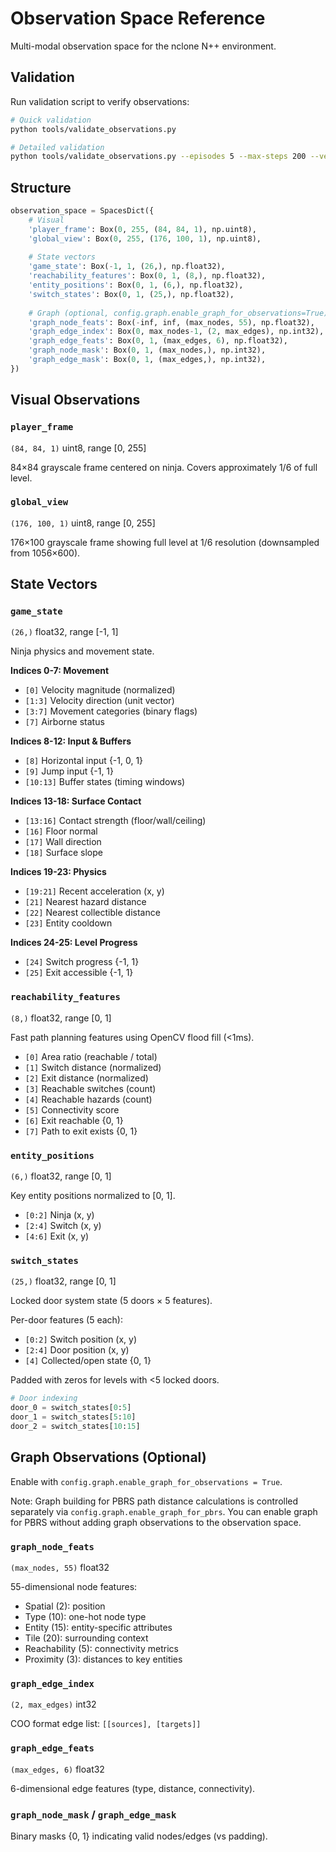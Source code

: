 # Observation Space Reference

Multi-modal observation space for the nclone N++ environment.

## Validation

Run validation script to verify observations:

```bash
# Quick validation
python tools/validate_observations.py

# Detailed validation
python tools/validate_observations.py --episodes 5 --max-steps 200 --verbose
```

## Structure

```python
observation_space = SpacesDict({
    # Visual
    'player_frame': Box(0, 255, (84, 84, 1), np.uint8),
    'global_view': Box(0, 255, (176, 100, 1), np.uint8),
    
    # State vectors
    'game_state': Box(-1, 1, (26,), np.float32),
    'reachability_features': Box(0, 1, (8,), np.float32),
    'entity_positions': Box(0, 1, (6,), np.float32),
    'switch_states': Box(0, 1, (25,), np.float32),
    
    # Graph (optional, config.graph.enable_graph_for_observations=True)
    'graph_node_feats': Box(-inf, inf, (max_nodes, 55), np.float32),
    'graph_edge_index': Box(0, max_nodes-1, (2, max_edges), np.int32),
    'graph_edge_feats': Box(0, 1, (max_edges, 6), np.float32),
    'graph_node_mask': Box(0, 1, (max_nodes,), np.int32),
    'graph_edge_mask': Box(0, 1, (max_edges,), np.int32),
})
```

## Visual Observations

### `player_frame`
`(84, 84, 1)` uint8, range [0, 255]

84×84 grayscale frame centered on ninja. Covers approximately 1/6 of full level.

### `global_view`
`(176, 100, 1)` uint8, range [0, 255]

176×100 grayscale frame showing full level at 1/6 resolution (downsampled from 1056×600).

## State Vectors

### `game_state`
`(26,)` float32, range [-1, 1]

Ninja physics and movement state.

**Indices 0-7: Movement**
- `[0]` Velocity magnitude (normalized)
- `[1:3]` Velocity direction (unit vector)
- `[3:7]` Movement categories (binary flags)
- `[7]` Airborne status

**Indices 8-12: Input & Buffers**
- `[8]` Horizontal input {-1, 0, 1}
- `[9]` Jump input {-1, 1}
- `[10:13]` Buffer states (timing windows)

**Indices 13-18: Surface Contact**
- `[13:16]` Contact strength (floor/wall/ceiling)
- `[16]` Floor normal
- `[17]` Wall direction
- `[18]` Surface slope

**Indices 19-23: Physics**
- `[19:21]` Recent acceleration (x, y)
- `[21]` Nearest hazard distance
- `[22]` Nearest collectible distance
- `[23]` Entity cooldown

**Indices 24-25: Level Progress**
- `[24]` Switch progress {-1, 1}
- `[25]` Exit accessible {-1, 1}

### `reachability_features`
`(8,)` float32, range [0, 1]

Fast path planning features using OpenCV flood fill (<1ms).

- `[0]` Area ratio (reachable / total)
- `[1]` Switch distance (normalized)
- `[2]` Exit distance (normalized)
- `[3]` Reachable switches (count)
- `[4]` Reachable hazards (count)
- `[5]` Connectivity score
- `[6]` Exit reachable {0, 1}
- `[7]` Path to exit exists {0, 1}

### `entity_positions`
`(6,)` float32, range [0, 1]

Key entity positions normalized to [0, 1].

- `[0:2]` Ninja (x, y)
- `[2:4]` Switch (x, y)
- `[4:6]` Exit (x, y)

### `switch_states`
`(25,)` float32, range [0, 1]

Locked door system state (5 doors × 5 features).

Per-door features (5 each):
- `[0:2]` Switch position (x, y)
- `[2:4]` Door position (x, y)
- `[4]` Collected/open state {0, 1}

Padded with zeros for levels with <5 locked doors.

```python
# Door indexing
door_0 = switch_states[0:5]
door_1 = switch_states[5:10]
door_2 = switch_states[10:15]
```

## Graph Observations (Optional)

Enable with `config.graph.enable_graph_for_observations = True`.

Note: Graph building for PBRS path distance calculations is controlled separately
via `config.graph.enable_graph_for_pbrs`. You can enable graph for PBRS without
adding graph observations to the observation space.

### `graph_node_feats`
`(max_nodes, 55)` float32

55-dimensional node features:
- Spatial (2): position
- Type (10): one-hot node type
- Entity (15): entity-specific attributes
- Tile (20): surrounding context
- Reachability (5): connectivity metrics
- Proximity (3): distances to key entities

### `graph_edge_index`
`(2, max_edges)` int32

COO format edge list: `[[sources], [targets]]`

### `graph_edge_feats`
`(max_edges, 6)` float32

6-dimensional edge features (type, distance, connectivity).

### `graph_node_mask` / `graph_edge_mask`
Binary masks {0, 1} indicating valid nodes/edges (vs padding).
